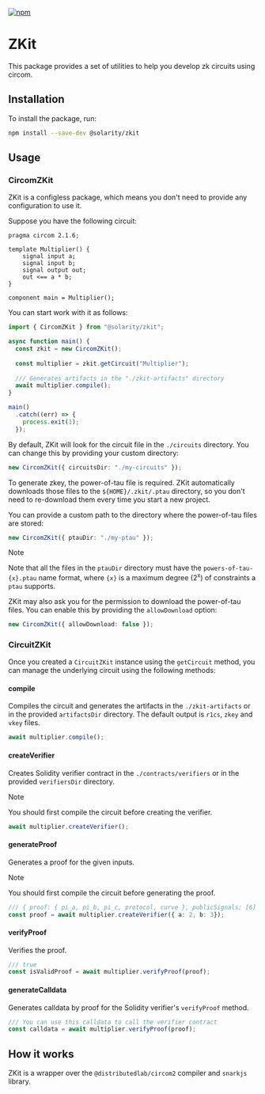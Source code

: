 [![npm](https://img.shields.io/npm/v/@solarity/zkit.svg)](https://www.npmjs.com/package/@solarity/zkit)

# ZKit

This package provides a set of utilities to help you develop zk circuits using circom.

## Installation

To install the package, run:

```bash
npm install --save-dev @solarity/zkit
```

## Usage

### CircomZKit

ZKit is a configless package, which means you don't need to provide any configuration to use it.

Suppose you have the following circuit:

```circom
pragma circom 2.1.6;

template Multiplier() {
    signal input a;
    signal input b;
    signal output out;
    out <== a * b;
}

component main = Multiplier();
```

You can start work with it as follows:

```typescript
import { CircomZKit } from "@solarity/zkit";

async function main() {
  const zkit = new CircomZKit();
  
  const multiplier = zkit.getCircuit("Multiplier");
  
  /// Generates artifacts in the "./zkit-artifacts" directory
  await multiplier.compile();
}

main()
  .catch((err) => {
    process.exit(1);
  });
```

By default, ZKit will look for the circuit file in the `./circuits` directory. You can change this by providing your custom directory:

```typescript
new CircomZKit({ circuitsDir: "./my-circuits" });
```

To generate zkey, the power-of-tau file is required. ZKit automatically downloads those files to the `${HOME}/.zkit/.ptau` directory, so you don't need to re-download them every time you start a new project.

You can provide a custom path to the directory where the power-of-tau files are stored:

```typescript
new CircomZKit({ ptauDir: "./my-ptau" });
```

> [!NOTE]
> Note that all the files in the `ptauDir` directory must have the `powers-of-tau-{x}.ptau` name format, where `{x}` is a maximum degree (2<sup>x</sup>) of constraints a `ptau` supports.

ZKit may also ask you for the permission to download the power-of-tau files. You can enable this by providing the `allowDownload` option:

```typescript
new CircomZKit({ allowDownload: false });
```

### CircuitZKit

Once you created a `CircuitZKit` instance using the `getCircuit` method, you can manage the underlying circuit using the following methods:

#### compile

Compiles the circuit and generates the artifacts in the `./zkit-artifacts` or in the provided `artifactsDir` directory. The default output is `r1cs`, `zkey` and `vkey` files.

```typescript
await multiplier.compile();
```

#### createVerifier

Creates Solidity verifier contract  in the `./contracts/verifiers` or in the provided `verifiersDir` directory. 

> [!NOTE]
> You should first compile the circuit before creating the verifier.

```typescript
await multiplier.createVerifier();
```

#### generateProof

Generates a proof for the given inputs.

> [!NOTE]
> You should first compile the circuit before generating the proof.

```typescript
/// { proof: { pi_a, pi_b, pi_c, protocol, curve }, publicSignals: [6] }
const proof = await multiplier.createVerifier({ a: 2, b: 3});
```

#### verifyProof

Verifies the proof.

```typescript
/// true
const isValidProof = await multiplier.verifyProof(proof);
```

#### generateCalldata

Generates calldata by proof for the Solidity verifier's `verifyProof` method.

```typescript
/// You can use this calldata to call the verifier contract
const calldata = await multiplier.verifyProof(proof);
```

## How it works

ZKit is a wrapper over the `@distributedlab/circom2` compiler and `snarkjs` library.
